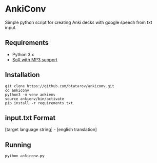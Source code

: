 # AnkiConv

Simple python script for creating Anki decks with google speech from txt input.

## Requirements
* Python 3.x
* [SoX with MP3 support](http://sox.sourceforge.net/)

## Installation
    git clone https://github.com/btatarov/ankiconv.git
    cd ankiconv
    python3 -m venv ankienv
    source ankienv/bin/activate
    pip install -r requirements.txt

## input.txt Format
[target language string] - [english translation]

## Running
    python ankiconv.py
